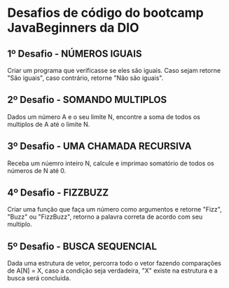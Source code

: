 # Desafios de código do bootcamp JavaBeginners da DIO

## 1º Desafio - NÚMEROS IGUAIS
Criar um programa que verificasse se eles são iguais. Caso sejam retorne "São iguais", caso contrário, retorne "Não são iguais".

## 2º Desafio - SOMANDO MULTIPLOS
Dados um número A e o seu limite N, encontre a soma de todos os multiplos de A até o limite N.

## 3º Desafio - UMA CHAMADA RECURSIVA
Receba um núemro inteiro N, calcule e imprimao somatório de todos os números de N até 0.

## 4º Desafio - FIZZBUZZ
Criar uma função que faça um número como argumentos e retorne "Fizz", "Buzz" ou "FizzBuzz", retorno a palavra correta de acordo com seu multiplo.

## 5º Desafio - BUSCA SEQUENCIAL
Dada uma estrutura de vetor, percorra todo o vetor  fazendo comparações de A[N] = X, caso a condição seja verdadeira, "X" existe na estrutura e a busca será concluida.
